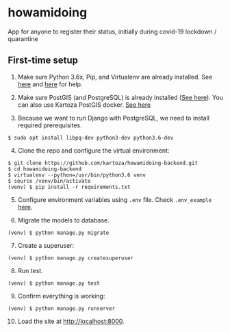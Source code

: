 # howamidoing
App for anyone to register their status, initially during covid-19 lockdown / quarantine


## First-time setup

1.  Make sure Python 3.6x, Pip, and Virtualenv are already installed. 
See [here](https://robbinespu.gitlab.io/blog/2019/07/23/Python-36-with-VirtualEnv/) and 
[here](https://linuxize.com/post/how-to-install-pip-on-ubuntu-18.04/) for help.

2. Make sure PostGIS (and PostgreSQL) is already installed 
([See here](https://computingforgeeks.com/how-to-install-postgis-on-ubuntu-debian/)). You can also use Kartoza PostGIS
docker. [See here](https://hub.docker.com/r/kartoza/postgis/)

3. Because we want to run Django with PostgreSQL, we need to install required prerequisites.
```
$ sudo apt install libpq-dev python3-dev python3.6-dev
```

4.  Clone the repo and configure the virtual environment:

```
$ git clone https://github.com/kartoza/howamidoing-backend.git
$ cd howamidoing-backend
$ virtualenv --python=/usr/bin/python3.6 venv
$ source /venv/bin/activate
(venv) $ pip install -r requirements.txt
```

5. Configure environment variables using `.env` file. Check `.env_example`
[here](https://github.com/kartoza/howamidoing-backend/blob/dev-zakki/.env_example).

6.  Migrate the models to database.

```
(venv) $ python manage.py migrate
```

7.  Create a superuser:

```
(venv) $ python manage.py createsuperuser
```

8.  Run test.

```
(venv) $ python manage.py test
```

9.  Confirm everything is working:

```
(venv) $ python manage.py runserver
```

10. Load the site at [http://localhost:8000](http://localhost:8000).